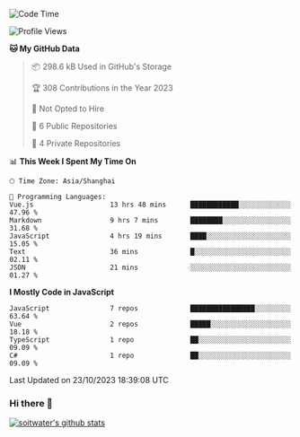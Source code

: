 <!--START_SECTION:waka-->
![Code Time](http://img.shields.io/badge/Code%20Time-2%2C672%20hrs%2025%20mins-blue)

![Profile Views](http://img.shields.io/badge/Profile%20Views-0-blue)

**🐱 My GitHub Data** 

> 📦 298.6 kB Used in GitHub's Storage 
 > 
> 🏆 308 Contributions in the Year 2023
 > 
> 🚫 Not Opted to Hire
 > 
> 📜 6 Public Repositories 
 > 
> 🔑 4 Private Repositories 
 > 
📊 **This Week I Spent My Time On** 

```text
🕑︎ Time Zone: Asia/Shanghai

💬 Programming Languages: 
Vue.js                   13 hrs 48 mins      ████████████░░░░░░░░░░░░░   47.96 % 
Markdown                 9 hrs 7 mins        ████████░░░░░░░░░░░░░░░░░   31.68 % 
JavaScript               4 hrs 19 mins       ████░░░░░░░░░░░░░░░░░░░░░   15.05 % 
Text                     36 mins             █░░░░░░░░░░░░░░░░░░░░░░░░   02.11 % 
JSON                     21 mins             ░░░░░░░░░░░░░░░░░░░░░░░░░   01.27 % 
```

**I Mostly Code in JavaScript** 

```text
JavaScript               7 repos             ████████████████░░░░░░░░░   63.64 % 
Vue                      2 repos             █████░░░░░░░░░░░░░░░░░░░░   18.18 % 
TypeScript               1 repo              ██░░░░░░░░░░░░░░░░░░░░░░░   09.09 % 
C#                       1 repo              ██░░░░░░░░░░░░░░░░░░░░░░░   09.09 % 
```




 Last Updated on 23/10/2023 18:39:08 UTC
<!--END_SECTION:waka-->

### Hi there 👋
[![soitwater's github stats](https://github-readme-stats.vercel.app/api?username=soitwater)](https://github.com/soitwater/github-readme-stats)
